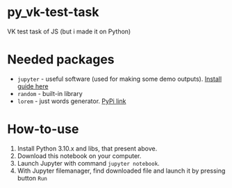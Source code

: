 # py_vk-test-task
VK test task of JS (but i made it on Python)

# Needed packages
- `jupyter` - useful software (used for making some demo outputs). [Install guide here](https://jupyter.org/install)
- `random` - built-in library
- `lorem` - just words generator. [PyPi link](https://pypi.org/project/python-lorem/)

# How-to-use
1. Install Python 3.10.x and libs, that present above.
1. Download this notebook on your computer.
1. Launch Jupyter with command `jupyter notebook`.
1. With Jupyter filemanager, find downloaded file and launch it by pressing button `Run`
